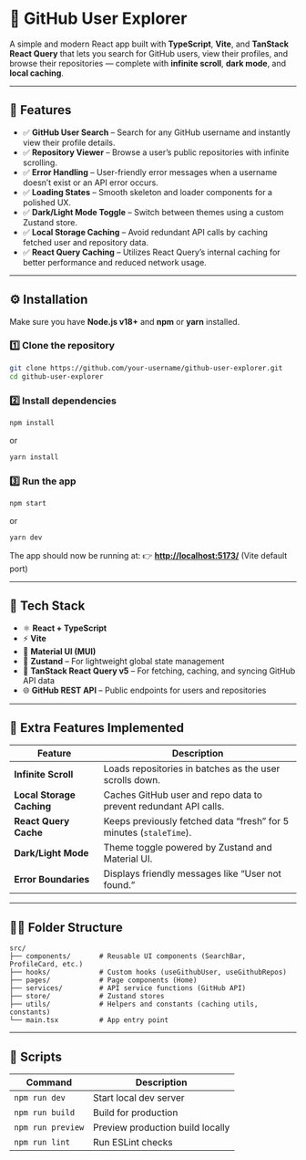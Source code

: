 # 🚀 GitHub User Explorer

A simple and modern React app built with **TypeScript**, **Vite**, and **TanStack React Query** that lets you search for GitHub users, view their profiles, and browse their repositories — complete with **infinite scroll**, **dark mode**, and **local caching**.

---

## 🧩 Features

- ✅ **GitHub User Search** – Search for any GitHub username and instantly view their profile details.
- ✅ **Repository Viewer** – Browse a user’s public repositories with infinite scrolling.
- ✅ **Error Handling** – User-friendly error messages when a username doesn’t exist or an API error occurs.
- ✅ **Loading States** – Smooth skeleton and loader components for a polished UX.
- ✅ **Dark/Light Mode Toggle** – Switch between themes using a custom Zustand store.
- ✅ **Local Storage Caching** – Avoid redundant API calls by caching fetched user and repository data.
- ✅ **React Query Caching** – Utilizes React Query’s internal caching for better performance and reduced network usage.

---

## ⚙️ Installation

Make sure you have **Node.js v18+** and **npm** or **yarn** installed.

### 1️⃣ Clone the repository

```bash
git clone https://github.com/your-username/github-user-explorer.git
cd github-user-explorer
```

### 2️⃣ Install dependencies

```bash
npm install
```

or

```bash
yarn install
```

### 3️⃣ Run the app

```bash
npm start
```

or

```bash
yarn dev
```

The app should now be running at:
👉 **[http://localhost:5173/](http://localhost:5173/)** (Vite default port)

---

## 🧠 Tech Stack

- ⚛️ **React + TypeScript**
- ⚡ **Vite**
- 🎨 **Material UI (MUI)**
- 🧱 **Zustand** – For lightweight global state management
- 🔁 **TanStack React Query v5** – For fetching, caching, and syncing GitHub API data
- 🌐 **GitHub REST API** – Public endpoints for users and repositories

---

## 🧰 Extra Features Implemented

| Feature                   | Description                                                        |
| ------------------------- | ------------------------------------------------------------------ |
| **Infinite Scroll**       | Loads repositories in batches as the user scrolls down.            |
| **Local Storage Caching** | Caches GitHub user and repo data to prevent redundant API calls.   |
| **React Query Cache**     | Keeps previously fetched data “fresh” for 5 minutes (`staleTime`). |
| **Dark/Light Mode**       | Theme toggle powered by Zustand and Material UI.                   |
| **Error Boundaries**      | Displays friendly messages like “User not found.”                  |

---

## 🧑‍💻 Folder Structure

```
src/
├── components/       # Reusable UI components (SearchBar, ProfileCard, etc.)
├── hooks/            # Custom hooks (useGithubUser, useGithubRepos)
├── pages/            # Page components (Home)
├── services/         # API service functions (GitHub API)
├── store/            # Zustand stores
├── utils/            # Helpers and constants (caching utils, constants)
└── main.tsx          # App entry point
```

---

## 🧹 Scripts

| Command           | Description                      |
| ----------------- | -------------------------------- |
| `npm run dev`     | Start local dev server           |
| `npm run build`   | Build for production             |
| `npm run preview` | Preview production build locally |
| `npm run lint`    | Run ESLint checks                |
